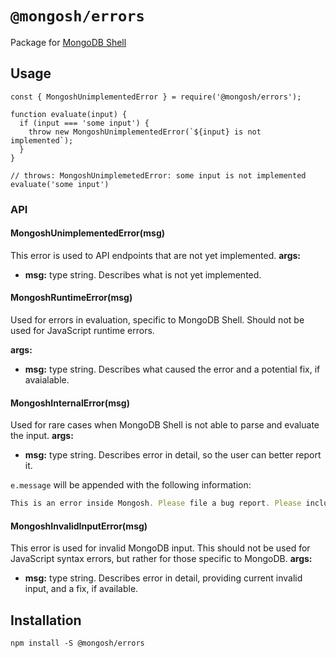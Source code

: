 # `@mongosh/errors`

Package for [MongoDB Shell](mongosh)

## Usage

```
const { MongoshUnimplementedError } = require('@mongosh/errors');

function evaluate(input) {
  if (input === 'some input') {
    throw new MongoshUnimplementedError(`${input} is not implemented`);
  }
}

// throws: MongoshUnimplemetedError: some input is not implemented
evaluate('some input')
```
### API

#### MongoshUnimplementedError(msg)
This error is used to API endpoints that are not yet implemented. 
__args:__
- __msg:__ type string. Describes what is not yet implemented.

#### MongoshRuntimeError(msg)
Used for errors in evaluation, specific to MongoDB Shell. Should not be used for
JavaScript runtime errors.

__args:__
- __msg:__ type string. Describes what caused the error and a potential fix, if
  avaialable.

#### MongoshInternalError(msg)
Used for rare cases when MongoDB Shell is not able to parse and evaluate the
input.
__args:__
- __msg:__ type string. Describes error in detail, so the user can better report
  it.

`e.message` will be appended with the following information:
```js
This is an error inside Mongosh. Please file a bug report. Please include a log file from this session.
```

#### MongoshInvalidInputError(msg)
This error is used for invalid MongoDB input. This should not be used for
JavaScript syntax errors, but rather for those specific to MongoDB.
__args:__
- __msg:__ type string. Describes error in detail, providing current invalid
  input, and a fix, if available. 

## Installation
```shell
npm install -S @mongosh/errors
```

[mongosh]: https://github.com/mongodb-js/mongosh

